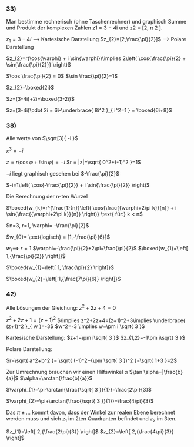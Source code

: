 
### 33)

Man bestimme rechnerisch (ohne Taschenrechner) und graphisch Summe und Produkt der komplexen Zahlen z1 = 3 − 4i und z2 = [2, π 2 ].


$z_{1}=3-4i$ ⟶ Kartesische Darstellung
$z_{2}=[2,\frac{\pi}{2}]$ ⟶ Polare Darstellung

$z_{2}=r(\cos{\varphi} + i \sin{\varphi})\implies 2\left( \cos{\frac{\pi}{2} + \sin{\frac{\pi}{2}}} \right)$

$\cos \frac{\pi}{2} = 0$
$\sin \frac{\pi}{2}=1$

$z_{2}=\boxed{2i}$

$z=(3-4i)+2i=\boxed{3-2i}$

$z=(3-4i)\cdot 2i = 6i-\underbrace{ 8i^2 }_{ i^2=1 } = \boxed{6i+8}$
### 38)

Alle werte von $\sqrt[3]{ -i }$

$x^3=-i$

$z=r(\cos \varphi+i \sin \varphi)=-i$
$r = |z|=\sqrt{ 0^2+(-1)^2 }=1$

$-i$ liegt graphisch gesehen bei $-\frac{\pi}{2}$

$-i=1\left( \cos{-\frac{\pi}{2}} + i \sin{\frac{\pi}{2}} \right)$

Die Berechnung der n-ten Wurzel

$\boxed{w_{k}=r^{\frac{1}{n}}\left( \cos{\frac{{\varphi+2\pi k}}{n}} + i \sin{\frac{{\varphi+2\pi k}}{n}} \right)} \text{   für:} k < n$

$n=3, r=1, \varphi= -\frac{\pi}{2}$

$w_{0}= \text{logisch} = [1,-\frac{\pi}{6}]$

$w_{1}\implies$
$r=1$
$\varphi=-\frac{\pi}{2}+2\pi=\frac{\pi}{2}$
$\boxed{w_{1}=\left[ 1,{\frac{\pi}{2}} \right]}$

$\boxed{w_{1}=\left[ 1, \frac{\pi}{2} \right]}$

$\boxed{w_{2}=\left[ 1,{\frac{7\pi}{6}} \right]}$

### 42)
Alle Lösungen der Gleichung: $z^2+2z+4=0$

$z^2+2z+1=(z+1)^2$
$\implies z^2+2z+4=(z+1)^2+3\implies \underbrace{ (z+1)^2 }_{ w }=-3$
$w^2=-3 \implies w=\pm i \sqrt{ 3 }$

Kartesische Darstellung:
$z+1=\pm i\sqrt{ 3 }$
$z_{1,2}=-1\pm i\sqrt{ 3 }$

Polare Darstellung:

$r=\sqrt{ a^2+b^2 }= \sqrt{ (-1)^2+(\pm \sqrt{ 3 })^2 }=\sqrt{ 1+3 }=2$


Zur Umrechnung brauchen wir einen Hilfswinkel $\alpha$
$\tan \alpha=|\frac{b}{a}|$
$\alpha=\arctan{\frac{b}{a}}$

$\varphi_{1}=\pi-\arctan{\frac{\sqrt{ 3 }}{1}}=\frac{2\pi}{3}$

$\varphi_{2}=\pi+\arctan{\frac{\sqrt{ 3 }}{1}}=\frac{4\pi}{3}$


Das $\pi\pm \dots$ kommt davon, dass der Winkel zur realen Ebene berechnet werden muss und sich $z_{1}$ im 2ten Quadranten befindet und $z_{2}$ im 3ten.

$z_{1}=\left[ 2,{\frac{2\pi}{3}} \right]$
$z_{2}=\left[ 2,{\frac{4\pi}{3}} \right]$

